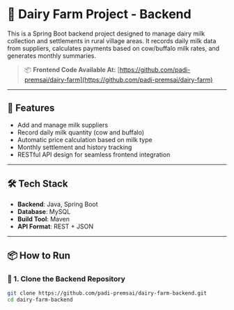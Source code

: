 # 🐄 Dairy Farm Project - Backend

This is a Spring Boot backend project designed to manage dairy milk collection and settlements in rural village areas. It records daily milk data from suppliers, calculates payments based on cow/buffalo milk rates, and generates monthly summaries.

> 📦 **Frontend Code Available At:** [https://github.com/padi-premsai/dairy-farm](https://github.com/padi-premsai/dairy-farm)

---

## 🚀 Features

- Add and manage milk suppliers
- Record daily milk quantity (cow and buffalo)
- Automatic price calculation based on milk type
- Monthly settlement and history tracking
- RESTful API design for seamless frontend integration

---

## 🛠 Tech Stack

- **Backend**: Java, Spring Boot  
- **Database**: MySQL  
- **Build Tool**: Maven  
- **API Format**: REST + JSON  

---

## 📦 How to Run

### 🔧 1. Clone the Backend Repository

```bash
git clone https://github.com/padi-premsai/dairy-farm-backend.git
cd dairy-farm-backend

